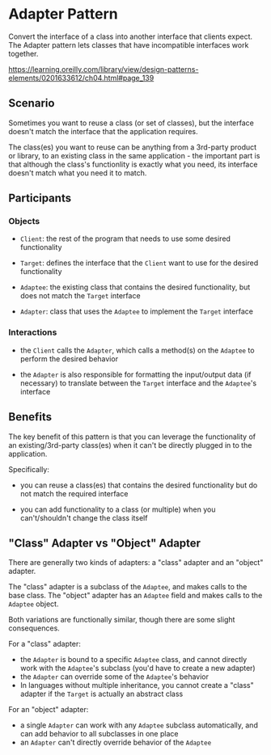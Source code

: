 # Adapter Pattern

Convert the interface of a class into another interface that clients expect.
The Adapter pattern lets classes that have incompatible interfaces work together.

https://learning.oreilly.com/library/view/design-patterns-elements/0201633612/ch04.html#page_139


## Scenario

Sometimes you want to reuse a class (or set of classes), but the interface
doesn't match the interface that the application requires.

The class(es) you want to reuse can be anything from a 3rd-party product
or library, to an existing class in the same application - the important
part is that although the class's functionlity is exactly what you need,
its interface doesn't match what you need it to match.

## Participants

### Objects

- `Client`: the rest of the program that needs to use some
desired functionality

- `Target`: defines the interface that the `Client` want to use for
the desired functionality

- `Adaptee`: the existing class that contains the desired functionality,
but does not match the `Target` interface

- `Adapter`: class that uses the `Adaptee` to implement the `Target` interface 


### Interactions

- the `Client` calls the `Adapter`, which calls a method(s) on the `Adaptee`
to perform the desired behavior

- the `Adapter` is also responsible for formatting the input/output data
(if necessary) to translate between the `Target` interface and the
`Adaptee`'s interface



## Benefits

The key benefit of this pattern is that you can leverage the functionality
of an existing/3rd-party class(es) when it can't be directly plugged in to
the application.

Specifically:

- you can reuse a class(es) that contains the desired functionality
but do not match the required interface

- you can add functionality to a class (or multiple) when you
can't/shouldn't change the class itself


## "Class" Adapter vs "Object" Adapter

There are generally two kinds of adapters: a "class" adapter and
an "object" adapter.

The "class" adapter is a subclass of the `Adaptee`, and makes calls
to the base class. The "object" adapter has an `Adaptee` field
and makes calls to the `Adaptee` object.

Both variations are functionally similar, though there are some
slight consequences.

For a "class" adapter:
- the `Adapter` is bound to a specific `Adaptee` class, and cannot directly
work with the `Adaptee`'s subclass (you'd have to create a new adapter)
- the `Adapter` can override some of the `Adaptee`'s behavior
- In languages without multiple inheritance, you cannot create a "class"
adapter if the `Target` is actually an abstract class

For an "object" adapter:
- a single `Adapter` can work with any `Adaptee` subclass automatically, and
can add behavior to all subclasses in one place
- an `Adapter` can't directly override behavior of the `Adaptee`
